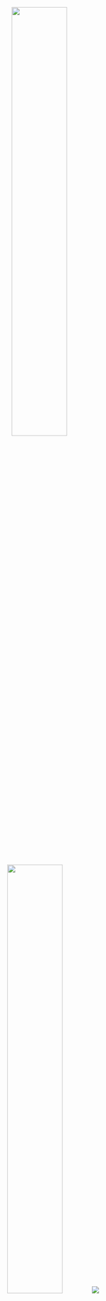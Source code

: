 <p align="center">
  <img height="50%" width="auto" src ="https://github-readme-stats.vercel.app/api?username=livrasand&rank_icon=github&show=reviews,discussions_started,discussions_answered,prs_merged,prs_merged_percentage&show_icons=true">
  <img height="50%" width="auto" src ="https://github-readme-stats.vercel.app/api/top-langs/?username=livrasand&langs_count=6">
  <img src ="https://github-readme-streak-stats.herokuapp.com?user=livrasand&theme=transparent">
 </p>


<!--
**livrasand/livrasand** is a ✨ _special_ ✨ repository because its `README.md` (this file) appears on your GitHub profile.

Here are some ideas to get you started:

- 🔭 I’m currently working on ...
- 🌱 I’m currently learning ...
- 👯 I’m looking to collaborate on ...
- 🤔 I’m looking for help with ...
- 💬 Ask me about ...
- 📫 How to reach me: ...
- 😄 Pronouns: ...
- ⚡ Fun fact: ...
-->
